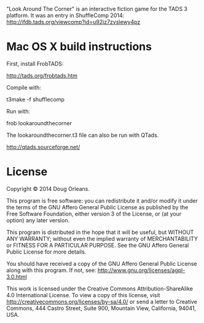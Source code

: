 "Look Around The Corner" is an interactive fiction game for the TADS 3 platform. It was an entry in
ShuffleComp 2014: http://ifdb.tads.org/viewcomp?id=u92jz7zvslewy4pz

Mac OS X build instructions
===========================

First, install FrobTADS:

  http://tads.org/frobtads.htm

Compile with:

  t3make -f shufflecomp

Run with:

  frob lookaroundthecorner

The lookaroundthecorner.t3 file can also be run with QTads.

  http://qtads.sourceforge.net/

License
=======

Copyright © 2014 Doug Orleans.

This program is free software: you can redistribute it and/or modify it under the terms of the GNU Affero
General Public License as published by the Free Software Foundation, either version 3 of the License, or
(at your option) any later version.

This program is distributed in the hope that it will be useful, but WITHOUT ANY WARRANTY; without even the
implied warranty of MERCHANTABILITY or FITNESS FOR A PARTICULAR PURPOSE.  See the GNU Affero General Public
License for more details.

You should have received a copy of the GNU Affero General Public License along with this program.  If not,
see: http://www.gnu.org/licenses/agpl-3.0.html

This work is licensed under the Creative Commons Attribution-ShareAlike 4.0 International License. To view
a copy of this license, visit http://creativecommons.org/licenses/by-sa/4.0/ or send a letter to Creative
Commons, 444 Castro Street, Suite 900, Mountain View, California, 94041, USA.
